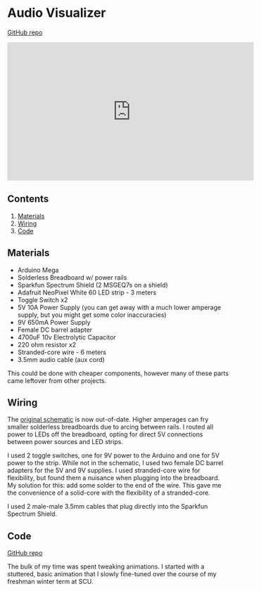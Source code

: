 # Audio Visualizer
[GitHub repo](https://github.com/robbieculkin/RGB-LED-Audio-Visualizer)

<iframe width="560" height="315" src="https://www.youtube.com/embed/it2vcdtha2U" title="YouTube video player" frameborder="0" allow="accelerometer; autoplay; clipboard-write; encrypted-media; gyroscope; picture-in-picture" allowfullscreen></iframe>

## Contents
1. [Materials](#materials)
2. [Wiring](#wiring)
3. [Code](#code)


## Materials<a name="materials"></a> 
* Arduino Mega
* Solderless Breadboard w/ power rails
* Sparkfun Spectrum Shield (2 MSGEQ7s on a shield)
* Adafruit NeoPixel White 60 LED strip - 3 meters
* Toggle Switch x2
* 5V 10A Power Supply (you can get away with a much lower amperage supply, but you might get some color inaccuracies)
* 9V 650mA Power Supply
* Female DC barrel adapter
* 4700uF 10v Electrolytic Capacitor
* 220 ohm resistor x2
* Stranded-core wire - 6 meters
* 3.5mm audio cable (aux cord)

This could be done with cheaper components, however many of these parts came leftover from other projects.

## Wiring<a name="wiring"></a> 

The [original schematic](https://github.com/robbieculkin/RGB-LED-Audio-Visualizer/blob/master/2-strip%20RGB%20LED%20schematic.fzz) is now out-of-date. Higher amperages can fry smaller solderless breadboards due to arcing between rails. I routed all power to LEDs off the breadboard, opting for direct 5V connections between power sources and LED strips.

I used 2 toggle switches, one for 9V power to the Arduino and one for 5V power to the strip. While not in the schematic, I used two female DC barrel adapters for the 5V and 9V supplies. I used stranded-core wire for flexibility, but found them a nuisance when plugging into the breadboard. My solution for this: add some solder to the end of the wire. This gave me the convenience of a solid-core with the flexibility of a stranded-core. 

I used 2 male-male 3.5mm cables that plug directly into the Sparkfun Spectrum Shield.


## Code<a name="code"></a> 

[GitHub repo](https://github.com/robbieculkin/RGB-LED-Audio-Visualizer)

The bulk of my time was spent tweaking animations. I started with a stuttered, basic animation that I slowly fine-tuned over the course of my freshman winter term at SCU. 

